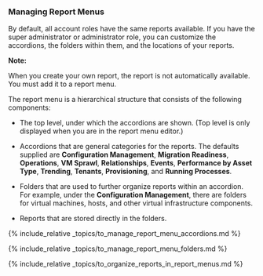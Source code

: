 ### Managing Report Menus

By default, all account roles have the same reports available. If you
have the super administrator or administrator role, you can customize
the accordions, the folders within them, and the locations of your
reports.

**Note:**

When you create your own report, the report is not automatically available. You must add it to a report menu.

The report menu is a hierarchical structure that consists of the following components:

  - The top level, under which the accordions are shown. (Top level is only displayed when you are in the report menu editor.)

  - Accordions that are general categories for the reports. The defaults
    supplied are **Configuration Management**, **Migration Readiness**,
    **Operations**, **VM Sprawl**, **Relationships**, **Events**,
    **Performance by Asset Type**, **Trending**, **Tenants**,
    **Provisioning**, and **Running Processes**.

  - Folders that are used to further organize reports within an
    accordion. For example, under the **Configuration Management**,
    there are folders for virtual machines, hosts, and other virtual
    infrastructure components.

  - Reports that are stored directly in the folders.

{% include_relative _topics/to_manage_report_menu_accordions.md %}

{% include_relative _topics/to_manage_report_menu_folders.md %}

{% include_relative
_topics/to_organize_reports_in_report_menus.md %}
